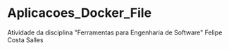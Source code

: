 # Aplicacoes_Docker_File
Atividade da disciplina "Ferramentas para Engenharia de Software"
Felipe Costa Salles
